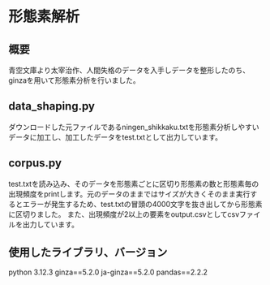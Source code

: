 # 形態素解析
## 概要
青空文庫より太宰治作、人間失格のデータを入手しデータを整形したのち、ginzaを用いて形態素分析を行いました。

## data_shaping.py
ダウンロードした元ファイルであるningen_shikkaku.txtを形態素分析しやすいデータに加工し、加工したデータをtest.txtとして出力しています。

## corpus.py
test.txtを読み込み、そのデータを形態素ごとに区切り形態素の数と形態素毎の出現頻度をprintします。元のデータのままではサイズが大きくそのまま実行するとエラーが発生するため、test.txtの冒頭の4000文字を抜き出してから形態素に区切りました。
また、出現頻度が2以上の要素をoutput.csvとしてcsvファイルを出力しています。


## 使用したライブラリ、バージョン
python 3.12.3
ginza==5.2.0
ja-ginza==5.2.0
pandas==2.2.2
